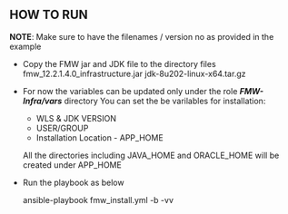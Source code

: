 ## HOW TO RUN

**NOTE**: Make sure to have the filenames / version no as provided in the example

- Copy the FMW jar and JDK file to the directory files
    fmw_12.2.1.4.0_infrastructure.jar
    jdk-8u202-linux-x64.tar.gz

- For now the variables can be updated only under the role ***FMW-Infra/vars*** directory
    You can set the be varilables for installation:
     - WLS & JDK VERSION
     - USER/GROUP
     - Installation Location - APP_HOME

    All the directories including JAVA_HOME and ORACLE_HOME will be created under APP_HOME


- Run the playbook as below 

    ansible-playbook fmw_install.yml -b -vv
